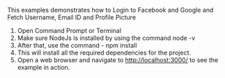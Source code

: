 This examples demonstrates how to Login to Facebook and Google and Fetch Username, Email ID and Profile Picture

1. Open Command Prompt or Terminal
2. Make sure NodeJs is installed by using the command node -v
3. After that, use the command - npm install 
4. This will install all the required dependencies for the project.
5. Open a web browser and navigate to [http://localhost:3000/](http://localhost:3000/) to see the example in action.


